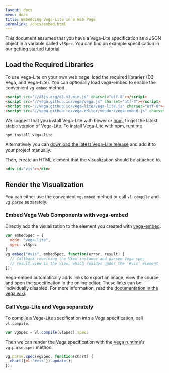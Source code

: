 ```yaml
---
layout: docs
menu: docs
title: Embedding Vega-Lite in a Web Page
permalink: /docs/embed.html
---
```


This document assumes that you have a Vega-Lite specification as a JSON object in a variable called `vlSpec`. You can find an example specification in our [getting started tutorial](https://vega.github.io/vega-lite/tutorials/getting_started.html).

## Load the Required Libraries

To use Vega-Lite on your own web page, load the required libraries (D3, Vega, and Vega-Lite). You can optionally load vega-embed to enable the convenient `vg.embed` method.

```html
<script src="//d3js.org/d3.v3.min.js" charset="utf-8"></script>
<script src="//vega.github.io/vega/vega.js" charset="utf-8"></script>
<script src="//vega.github.io/vega-lite/vega-lite.js" charset="utf-8"></script>
<script src="//vega.github.io/vega-editor/vendor/vega-embed.js" charset="utf-8"></script>
```

We suggest that you install Vega-Lite with bower or [npm](https://www.npmjs.com/package/vega-lite), to get the latest stable version of Vega-Lite. To install Vega-Lite with npm, runtime

```sh
npm install vega-lite
```

Alternatively you can [download the latest Vega-Lite release](https://github.com/vega/vega-lite/releases/latest) and add it to your project manually.

Then, create an HTML element that the visualization should be attached to.

```html
<div id="vis"></div>
```

## Render the Visualization

You can either use the convenient `vg.embed` method or call `vl.compile` and `vg.parse` separately.

### Embed Vega Web Components with vega-embed

Directly add the visualization to the element you created with [vega-embed](https://github.com/vega/vega-embed).

```js
var embedSpec = {
  mode: "vega-lite",
  spec: vlSpec
}
vg.embed("#vis", embedSpec, function(error, result) {
  // Callback receiving the View instance and parsed Vega spec
  // result.view is the View, which resides under the '#vis' element
});
```

Vega-embed automatically adds links to export an image, view the source, and open the specification in the online editor. These links can be individually disabled. For more information, read the [documentation in the vega wiki](https://github.com/vega/vega/wiki/Embed-Vega-Web-Components).

### Call Vega-Lite and Vega separately

To compile a Vega-Lite specification into a Vega specification, call `vl.compile`.

```js
var vgSpec = vl.compile(vlSpec).spec;
```

Then we can render the Vega specification with the [Vega runtime](https://github.com/vega/vega/wiki/Runtime)'s `vg.parse.spec` method.

```js
vg.parse.spec(vgSpec, function(chart) {
  chart({el:"#vis"}).update();
});
```
